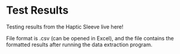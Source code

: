 # Test Results

Testing results from the Haptic Sleeve live here!

File format is .csv (can be opened in Excel), and the file contains the formatted results after running the data extraction program.
